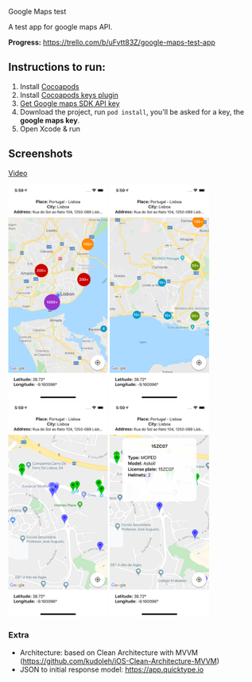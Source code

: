 Google Maps test

A test app for google maps API.

**Progress:** https://trello.com/b/uFvtt83Z/google-maps-test-app

## Instructions to run:
1. Install [Cocoapods](https://cocoapods.org)
2. Install [Cocoapods keys plugin](https://github.com/orta/cocoapods-keys)
3. [Get Google maps SDK API key](https://developers.google.com/maps/documentation/ios-sdk/start)
4. Download the project, run `pod install`, you'll be asked for a key, the **google maps key**.
5. Open Xcode & run

## Screenshots
[Video](https://github.com/illescasDaniel/GMapsTest/blob/master/media/GMapsTest.mp4)

<p float="left">
  <img src="media/Screenshot 1.png" width="200">
  <img src="media/Screenshot 2.png" width="200">
  <img src="media/Screenshot 3.png" width="200">
  <img src="media/Screenshot 4.png" width="200">
</p>

### Extra
- Architecture: based on Clean Architecture with MVVM (https://github.com/kudoleh/iOS-Clean-Architecture-MVVM)
- JSON to initial response model: https://app.quicktype.io